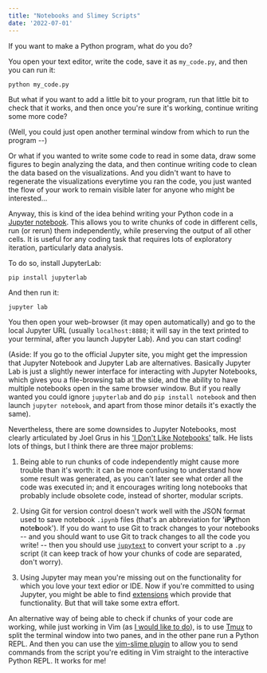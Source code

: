 ```yaml
---
title: "Notebooks and Slimey Scripts"
date: '2022-07-01'
---
```


If you want to make a Python program, what do you do?

You open your text editor, write the code, save it as `my_code.py`, and
then you can run it:

```
python my_code.py
```

But what if you want to add a little bit to your program, run that
little bit to check that it works, and then once you're sure it's
working, continue writing some more code?

(Well, you could just open another terminal window from which to run the
program --)

Or what if you wanted to write some code to read in some data, draw some
figures to begin analyzing the data, and then continue writing code
to clean the data based on the visualizations.  And you didn't want to
have to regenerate the visualizations everytime you ran the code, you
just wanted the flow of your work to remain visible later for anyone who
might be interested...

Anyway, this is kind of the idea behind writing your Python code in a
[Jupyter
notebook](https://jupyter.org/try-jupyter/retro/notebooks/?path=notebooks/Intro.ipynb).
This allows you to write chunks of code in different cells, run (or
rerun) them independently, while preserving the output of all other
cells. It is useful for any coding task that requires lots of
exploratory iteration, particularly data analysis.

To do so, install JupyterLab:

```
pip install jupyterlab
```

And then run it:

```
jupyter lab
```

You then open your web-browser (it may open automatically) and go to the
local Jupyter URL (usually `localhost:8888`; it will say in the text
printed to your terminal, after you launch Jupyter Lab). And you can
start coding!

(Aside: If you go to the official Jupyter site, you might get the
impression that Jupyter Notebook and Jupyter Lab are alternatives.
Basically Jupyter Lab is just a slightly newer interface for interacting
with Jupyter Notebooks, which gives you a file-browsing tab at the side,
and the ability to have multiple notebooks open in the same browser
window. But if you really wanted you could ignore `jupyterlab` and do
`pip install notebook` and then launch `jupyter notebook`, and apart
from those minor details it's exactly the same).

Nevertheless, there are some downsides to Jupyter Notebooks, most
clearly articulated by Joel Grus in his ['I Don't Like Notebooks'](
https://docs.google.com/presentation/d/1n2RlMdmv1p25Xy5thJUhkKGvjtV-dkAIsUXP-AL4ffI/preview?slide=id.g362da58057_0_1)
talk. He lists lots of things, but I think there are three major
problems:

1. Being able to run chunks of code independently might cause more
   trouble than it's worth: it can be more confusing to understand how
   some result was generated, as you can't later see what order all the
   code was executed in; and it encourages writing long notebooks that
   probably include obsolete code, instead of shorter, modular scripts.

2. Using Git for version control doesn't work well with the JSON format
   used to save notebook `.ipynb` files (that's an abbreviation for
   '**iPy**thon **n**ote**b**ook'). If you do want to use Git to track
   changes to your notebooks -- and you should want to use Git to track
   changes to all the code you write! -- then you should use
   [`jupytext`](https://jupytext.readthedocs.io/en/latest/index.html)
   to convert your script to a `.py` script (it can keep track of how
   your chunks of code are separated, don't worry).

3. Using Jupyter may mean you're missing out on the functionality for
   which you love your text edior or IDE. Now if you're committed to
   using Jupyter, you might be able to find
   [extensions](https://jupyterlab-contrib.github.io/migrate_from_classical.html)
   which provide that functionality. But that will take some extra
   effort.

An alternative way of being able to check if chunks of your code are
working, while just working in Vim (as [I would like to
do](./why_vim_is_disconcerting)), is to use [Tmux](./windows_in_linux)
to split the terminal window into two panes, and in the other pane run a
Python REPL. And then you can use the
[vim-slime plugin](https://github.com/jpalardy/vim-slime) to allow you
to send commands from the script you're editing in Vim straight to the
interactive Python REPL. It works for me!

